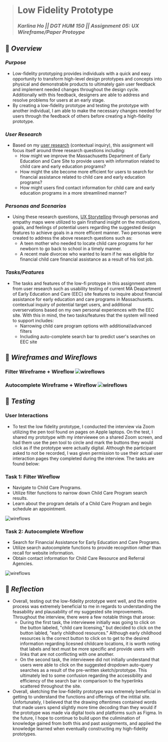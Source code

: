 > # Low Fidelity Prototype
> ### _Karlina Ho || DGT HUM 150 || Assignment 05: UX Wireframe/Paper Protoype_

## 📱 *Overview* 
### *Purpose* 
* Low-fidelity prototyping provides individuals with a quick and easy opportunity to transform high-level design prototypes and concepts into physical and demonstrable products to ultimately gain user feedback and implement needed changes throughout the design cycle. Additionally with this feedback, designers are able to address and resolve problems for users at an early stage.  
* By creating a low-fidelity prototype and testing the prototype with another individual, I am able to make the necessary changes needed for users through the feedback of others before creating a high-fidelity prototype. 

### *User Research* 
* Based on my [user research](https://github.com/KarlinaHo/DH110-KarlinaHo/blob/main/DH110%20Assignment/Assignment03README.md) (contextual inquiry), this assignment will focus itself around three research questions including: 
  * How might we improve the Massachusetts Department of Early Education and Care Site to provide users with information related to child care and early education programs?
  * How might the site become more efficient for users to search for financial assistance related to child care and early education programs?
  * How might users find contact information for child care and early education programs in a more streamlined manner? 

### *Personas and Scenarios*
* Using these research questions, [UX Storytelling](https://github.com/KarlinaHo/DH110-KarlinaHo/blob/main/DH110%20Assignment/Assignment04README.md) through personas and empathy maps were utilized to gain firsthand insight on the motivations, goals, and feelings of potential users regarding the suggested design features to achieve goals in a more efficent manner. Two personas were created to address the above research questions such as: 
  * A teen mother who needed to locate child care programs for her newborn to go back to school in a timely manner.
  * A recent male divorcee who wanted to learn if he was eligible for financial child care financial assistance as a result of his lost job. 

### *Tasks/Features*
* The tasks and features of the low-fi protoype in this assignment stem from user research such as usability testing of current MA Deapartment of Early Education and Care (EEC) site features to inquire about financial assistance for early education and care programs in Massachusetts. contextual inquiry of potential target users, and additional overservations based on my own personal experiences with the EEC site. With this in mind, the two tasks/features that the system will need to support includes: 
  * Narrowing child care program options with additional/advanced filters 
  * Including auto-complete search bar to predict user's searches on EEC site

## 📱 *Wireframes and Wireflows* 
### Filter Wireframe + Wireflow ![wireflows](DH110FilterWireframe.jpg)
### Autocomplete Wireframe + Wireflow ![wireflows](DH110Wireframeautocomplete.png)

## 📱 *Testing* 
### User Interactions
  * To test the low fidelity prototype, I conducted the interview via Zoom utilizing the pen tool found on pages on Apple laptops. On the test, I shared my prototype with my interviewee on a shared Zoom screen, and had them use the pen tool to circle and mark the buttons they would click as if the prototype were actually digital. Although the participant asked to not be recorded, I was given permission to use their actual user interaction pages they completed during the interview. The tasks are found below: 

### Task 1: Filter Wireflow 
  * Navigate to Child Care Programs. 
  * Utilize filter functions to narrow down Child Care Program search results. 
  * Learn about the program details of a Child Care Program and begin schedule an appointment. 

![wireflows](DH110Proto.png)

### Task 2: Autocomplete Wireflow
  * Search for Financial Assistance for Early Education and Care Programs. 
  * Utilize search autocomplete functions to provide recognition rather than recall for website information.  
  * Obtain contact information for Child Care Resource and Referral Agencies.

![wireflows](DH110Proto2.png)

## 📱 *Reflection* 
* Overall, testing out the low-fidelity prototype went well, and the entire process was extremely beneficial to me in regards to understanding the feasability and plausability of my suggested site improvements. Throughout the interview, there were a few notable things that arose: 
   * During the first task, the interviewee initially was going to click on the button labeled, "child care licensing," but decided to click on the button labled, "early childhood resources." Although early childhood resources is the correct button to click on to get to the desired information regarding licesned childcare locations, it is worth noting that labels and text must be more specific and provide users with links that are not conflicting with one another. 
   * On the second task, the interviewee did not initially understand that users were able to click on the suggested dropdown auto-query searches as a result of the pre-written sketch/prototype. This ultimately led to some confusion regarding the accessibility and efficiency of the search bar in comparison to the hyperlinks scattered throughout the site. 
* Overall, sketching the low-fidelity prototype was extremely beneficial in getting to understand the functions and offerings of the intitial site. Unfortunately, I believed that the drawing oftentimes contained words that made users spend slightly more time decoding than they would if the prototype was made via digital tools and platforms such as Figma. In the future, I hope to continue to build upon the culimination of knowledge gained from both this and past assignments, and applied the knowledge learned when eventually constructing my high-fidelity prototypes. 

